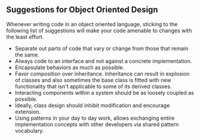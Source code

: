 ## Suggestions for Object Oriented Design

Whenever writing code in an object oriented language, sticking to the following list of suggestions will make your code amenable to changes with the least effort.

* Separate out parts of code that vary or change from those that remain the same.
* Always code to an interface and not against a concrete implementation.
* Encapsulate behaviors as much as possible.
* Favor composition over inheritance. Inheritance can result in explosion of classes and also sometimes the base class is fitted with new functionality that isn't applicable to some of its derived classes.
* Interacting components within a system should be as loosely coupled as possible.
* Ideally, class design should inhibit modification and encourage extension.
* Using patterns in your day to day work, allows exchanging entire implementation concepts with other developers via shared pattern vocabulary.